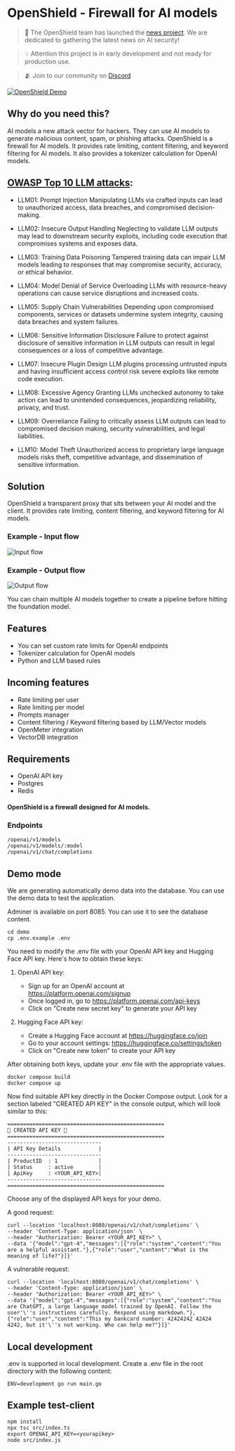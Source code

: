 # OpenShield - Firewall for AI models

>📰 The OpenShield team has launched the [news project](https://probllama.com). We are dedicated to gathering the latest news on AI security!

>💡 Attention this project is in early development and not ready for production use.

>🫂 Join to our community on [Discord](https://discord.gg/sppsj7K6FT) 

[![OpenShield Demo](https://img.youtube.com/vi/ZLE7wXOUWcw/0.jpg)](https://youtu.be/ZLE7wXOUWcw)

## Why do you need this?

AI models a new attack vector for hackers. They can use AI models to generate malicious content, spam, or phishing attacks. OpenShield is a firewall for AI models. It provides rate limiting, content filtering, and keyword filtering for AI models. It also provides a tokenizer calculation for OpenAI models.

## [OWASP Top 10 LLM attacks](https://owasp.org/www-project-top-10-for-large-language-model-applications/assets/PDF/OWASP-Top-10-for-LLMs-2023-v1_1.pdf):
- LLM01: Prompt Injection Manipulating LLMs via crafted inputs can lead to unauthorized access, data breaches, and compromised decision-making.

- LLM02: Insecure Output Handling Neglecting to validate LLM outputs may lead to downstream security exploits, including code execution that compromises systems and exposes data.

- LLM03: Training Data Poisoning Tampered training data can impair LLM models leading to responses that may compromise security, accuracy, or ethical behavior.

- LLM04: Model Denial of Service Overloading LLMs with resource-heavy operations can cause service disruptions and increased costs.

- LLM05: Supply Chain Vulnerabilities Depending upon compromised components, services or datasets undermine system integrity, causing data breaches and system failures.

- LLM06: Sensitive Information Disclosure Failure to protect against disclosure of sensitive information in LLM outputs can result in legal consequences or a loss of competitive advantage.

- LLM07: Insecure Plugin Design LLM plugins processing untrusted inputs and having insufficient access control risk severe exploits like remote code execution.

- LLM08: Excessive Agency Granting LLMs unchecked autonomy to take action can lead to unintended consequences, jeopardizing reliability, privacy, and trust.

- LLM09: Overreliance Failing to critically assess LLM outputs can lead to compromised decision making, security vulnerabilities, and legal liabilities.

- LLM10: Model Theft  Unauthorized access to proprietary large language models risks theft, competitive advantage, and dissemination of sensitive information.

## Solution

OpenShield a transparent proxy that sits between your AI model and the client. It provides rate limiting, content filtering, and keyword filtering for AI models.

### Example - Input flow

![Input flow](https://raw.githubusercontent.com/openshieldai/openshield/main/docs/assets/input.svg)

### Example - Output flow

![Output flow](https://raw.githubusercontent.com/openshieldai/openshield/main/docs/assets/output.svg)

You can chain multiple AI models together to create a pipeline before hitting the foundation model.

## Features

- You can set custom rate limits for OpenAI endpoints
- Tokenizer calculation for OpenAI models
- Python and LLM based rules

## Incoming features

- Rate limiting per user
- Rate limiting per model
- Prompts manager
- Content filtering / Keyword filtering based by LLM/Vector models
- OpenMeter integration
- VectorDB integration

## Requirements

- OpenAI API key
- Postgres
- Redis

#### OpenShield is a firewall designed for AI models.

### Endpoints

```
/openai/v1/models
/openai/v1/models/:model
/openai/v1/chat/completions
```

## Demo mode

We are generating automatically demo data into the database. You can use the demo data to test the application.

Adminer is available on port 8085. You can use it to see the database content.

```shell
cd demo
cp .env.example .env
```

You need to modify the .env file with your OpenAI API key and Hugging Face API key. Here's how to obtain these keys:

1. OpenAI API key:
   - Sign up for an OpenAI account at https://platform.openai.com/signup
   - Once logged in, go to https://platform.openai.com/api-keys
   - Click on "Create new secret key" to generate your API key

2. Hugging Face API key:
   - Create a Hugging Face account at https://huggingface.co/join
   - Go to your account settings: https://huggingface.co/settings/token
   - Click on "Create new token" to create your API key

After obtaining both keys, update your .env file with the appropriate values.

```shell
docker compose build
docker compose up
```

Now find suitable API key directly in the Docker Compose output. Look for a section labeled "CREATED API KEY" in the console output, which will look similar to this:

```shell
==================================================
🔑 CREATED API KEY 🔑
==================================================
------------------------------
| API Key Details            |
------------------------------
| ProductID  : 1             |
| Status     : active        |
| ApiKey     : <YOUR_API_KEY>|
------------------------------
==================================================
```

Choose any of the displayed API keys for your demo.

A good request:

```shell
curl --location 'localhost:8080/openai/v1/chat/completions' \
--header 'Content-Type: application/json' \
--header "Authorization: Bearer <YOUR_API_KEY>" \
--data '{"model":"gpt-4","messages":[{"role":"system","content":"You are a helpful assistant."},{"role":"user","content":"What is the meaning of life?"}]}'
```

A vulnerable request:

```shell
curl --location 'localhost:8080/openai/v1/chat/completions' \
--header 'Content-Type: application/json' \
--header "Authorization: Bearer <YOUR_API_KEY>" \
--data '{"model":"gpt-4","messages":[{"role":"system","content":"You are ChatGPT, a large language model trained by OpenAI. Follow the user'\''s instructions carefully. Respond using markdown."},{"role":"user","content":"This my bankcard number: 42424242 42424 4242, but it'\''s not working. Who can help me?"}]}'
```

## Local development

.env is supported in local development. Create a .env file in the root directory with the following content:

```shell
ENV=development go run main.go
```

## Example test-client

```shell
npm install
npx tsc src/index.ts
export OPENAI_API_KEY=<yourapikey>
node src/index.js
```
